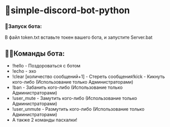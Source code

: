 # 🤖simple-discord-bot-python

### 🚀Запуск бота:
В файл token.txt вставьте токен вашего бота, и запустите Server.bat
 
## 👨‍💻Команды бота:
- !hello - Поздороваться с ботом
- !echo - эхо
- !clear [количество сообщений+1] - Стереть сообщения!kick - Кикнуть кого-либо (Использование только Администраторами)
- !ban - Забанить кого-либо (Использование только Администраторами)
- !user_mute - Замутить кого-либо (Использование только Администраторами)
- !user_unmute - Размутить кого-либо (Использование только Администраторами)
- А также 2 команды пасхалки!
